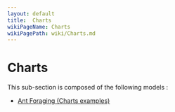 ```yaml
---
layout: default
title:  Charts
wikiPageName: Charts
wikiPagePath: wiki/Charts.md
---
```


# Charts

This sub-section is composed of the following models :

* [Ant Foraging (Charts examples)](references#ChartsAntForaging(Chartsexamples))

